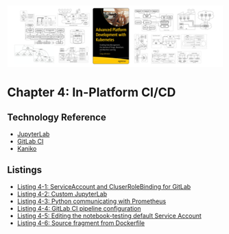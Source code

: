 [![Book Cover - Advanced Platform Development with Kubernetes: Enabling Data Management, the Internet of Things, Blockchain, and Machine Learning](../img/apk8s-banner-w.jpg)](https://imti.co/kubernetes-platform-book/)

# Chapter 4: In-Platform CI/CD

## Technology Reference
- [JupyterLab]
- [GitLab CI]
- [Kaniko]

## Listings

- [Listing 4-1: ServiceAccount and CluserRoleBinding for GitLab](/chapter-04/cluster-apk8s-dev2/000-cluster/40-gitlab-integration/05-rbac.yml)
- [Listing 4-2: Custom JupyterLab](/chapter-04/ds/notebook-apk8s/Dockerfile)<!-- @IGNORE PREVIOUS: link -->
- [Listing 4-3: Python communicating with Prometheus](/chapter-04/ds/notebook-apk8s/PrometheusTest.ipynb)
- [Listing 4-4: GitLab CI pipeline configuration](/chapter-04/ds/notebook-apk8s/PrometheusTest.ipynb)
- [Listing 4-5: Editing the notebook-testing default Service Account](/chapter-04/NotebookServiceAccountEdit.yml)
- [Listing 4-6: Source fragment from Dockerfile](/chapter-04/ds/notebook-apk8s/Dockerfile.edit)

[Kaniko]: https://github.com/GoogleContainerTools/kaniko
[GitLab CI]: https://docs.gitlab.com/ce/ci/
[JupyterLab]: https://github.com/jupyterlab/jupyterlab
